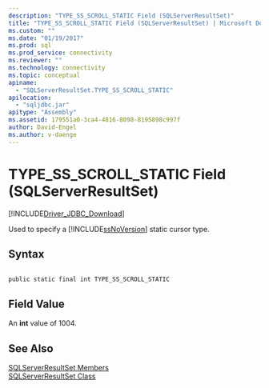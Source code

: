 ```yaml
---
description: "TYPE_SS_SCROLL_STATIC Field (SQLServerResultSet)"
title: "TYPE_SS_SCROLL_STATIC Field (SQLServerResultSet) | Microsoft Docs"
ms.custom: ""
ms.date: "01/19/2017"
ms.prod: sql
ms.prod_service: connectivity
ms.reviewer: ""
ms.technology: connectivity
ms.topic: conceptual
apiname: 
  - "SQLServerResultSet.TYPE_SS_SCROLL_STATIC"
apilocation: 
  - "sqljdbc.jar"
apitype: "Assembly"
ms.assetid: 179551a0-3ca4-4816-8098-8195898c997f
author: David-Engel
ms.author: v-daenge
---
```

# TYPE_SS_SCROLL_STATIC Field (SQLServerResultSet)
[!INCLUDE[Driver_JDBC_Download](../../../includes/driver_jdbc_download.md)]

  Used to specify a [!INCLUDE[ssNoVersion](../../../includes/ssnoversion-md.md)] static cursor type.  
  
## Syntax  
  
```  
  
public static final int TYPE_SS_SCROLL_STATIC  
```  
  
## Field Value  
 An **int** value of 1004.  
  
## See Also  
 [SQLServerResultSet Members](../../../connect/jdbc/reference/sqlserverresultset-members.md)   
 [SQLServerResultSet Class](../../../connect/jdbc/reference/sqlserverresultset-class.md)  
  
  
